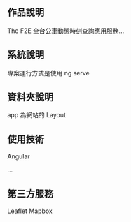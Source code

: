 ## 作品說明
The F2E 全台公車動態時刻查詢應用服務…

## 系統說明
專案運行方式是使用 ng serve

## 資料夾說明
app 為網站的 Layout

## 使用技術
Angular

…
## 第三方服務
Leaflet
Mapbox

